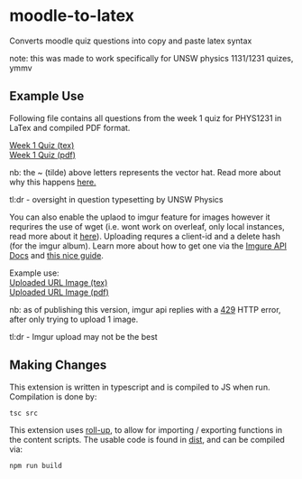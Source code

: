 # moodle-to-latex
Converts moodle quiz questions into copy and paste latex syntax

note: this was made to work specifically for UNSW physics 1131/1231 quizes, ymmv

## Example Use
Following file contains all questions from the week 1 quiz for PHYS1231 in LaTex and compiled PDF format.

[Week 1 Quiz (tex)](examples/week1.tex)  
[Week 1 Quiz (pdf)](examples/week1.pdf)  

nb: the ~ (tilde) above letters represents the vector hat. Read more about why this happens [here.](https://tex.stackexchange.com/questions/601333/i-have-a-problem-in-inserting-the-vector-symbol)

tl:dr - oversight in question typesetting by UNSW Physics

You can also enable the uplaod to imgur feature for images however it requrires the use of wget (i.e. wont work on overleaf, only local instances, read more about it [here](https://tex.stackexchange.com/questions/5433/can-i-use-an-image-located-on-the-web-in-a-latex-document)). Uploading requres a client-id and a delete hash (for the imgur album). Learn more about how to get one via the [Imgure API Docs](https://apidocs.imgur.com/) and [this nice guide](https://raddevon.com/articles/learn-read-api-documentation-building-imgur-album-specific-uploader/). 

Example use:  
[Uploaded URL Image (tex)](examples/embeded_url.tex)  
[Uploaded URL Image (pdf)](examples/embeded_url.pdf)  

nb: as of publishing this version, imgur api replies with a [429](https://http.cat/status/429) HTTP error, after only trying to upload 1 image.  

tl:dr - Imgur upload may not be the best

## Making Changes
This extension is written in typescript and is compiled to JS when run. Compilation is done by:

```bash
tsc src
```

This extension uses [roll-up](https://www.extend-chrome.dev/rollup-plugin), to allow for importing / exporting functions in the content scripts. The usable code is found in [dist](dist/), and can be compiled via:

```bash
npm run build
```
